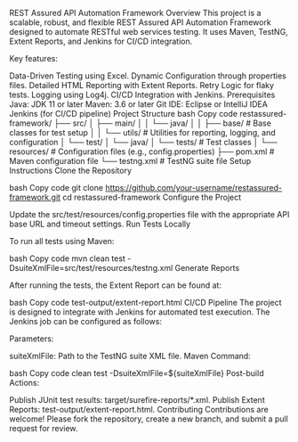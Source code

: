 REST Assured API Automation Framework
Overview
This project is a scalable, robust, and flexible REST Assured API Automation Framework designed to automate RESTful web services testing. It uses Maven, TestNG, Extent Reports, and Jenkins for CI/CD integration.

Key features:

Data-Driven Testing using Excel.
Dynamic Configuration through properties files.
Detailed HTML Reporting with Extent Reports.
Retry Logic for flaky tests.
Logging using Log4j.
CI/CD Integration with Jenkins.
Prerequisites
Java: JDK 11 or later
Maven: 3.6 or later
Git
IDE: Eclipse or IntelliJ IDEA
Jenkins (for CI/CD pipeline)
Project Structure
bash
Copy code
restassured-framework/
├── src/
│   ├── main/
│   │   └── java/
│   │       ├── base/                # Base classes for test setup
│   │       └── utils/               # Utilities for reporting, logging, and configuration
│   └── test/
│       └── java/
│           └── tests/               # Test classes
│   └── resources/                   # Configuration files (e.g., config.properties)
├── pom.xml                          # Maven configuration file
└── testng.xml                       # TestNG suite file
Setup Instructions
Clone the Repository

bash
Copy code
git clone https://github.com/your-username/restassured-framework.git
cd restassured-framework
Configure the Project

Update the src/test/resources/config.properties file with the appropriate API base URL and timeout settings.
Run Tests Locally

To run all tests using Maven:

bash
Copy code
mvn clean test -DsuiteXmlFile=src/test/resources/testng.xml
Generate Reports

After running the tests, the Extent Report can be found at:

bash
Copy code
test-output/extent-report.html
CI/CD Pipeline
The project is designed to integrate with Jenkins for automated test execution. The Jenkins job can be configured as follows:

Parameters:

suiteXmlFile: Path to the TestNG suite XML file.
Maven Command:

bash
Copy code
clean test -DsuiteXmlFile=${suiteXmlFile}
Post-build Actions:

Publish JUnit test results: target/surefire-reports/*.xml.
Publish Extent Reports: test-output/extent-report.html.
Contributing
Contributions are welcome! Please fork the repository, create a new branch, and submit a pull request for review.
